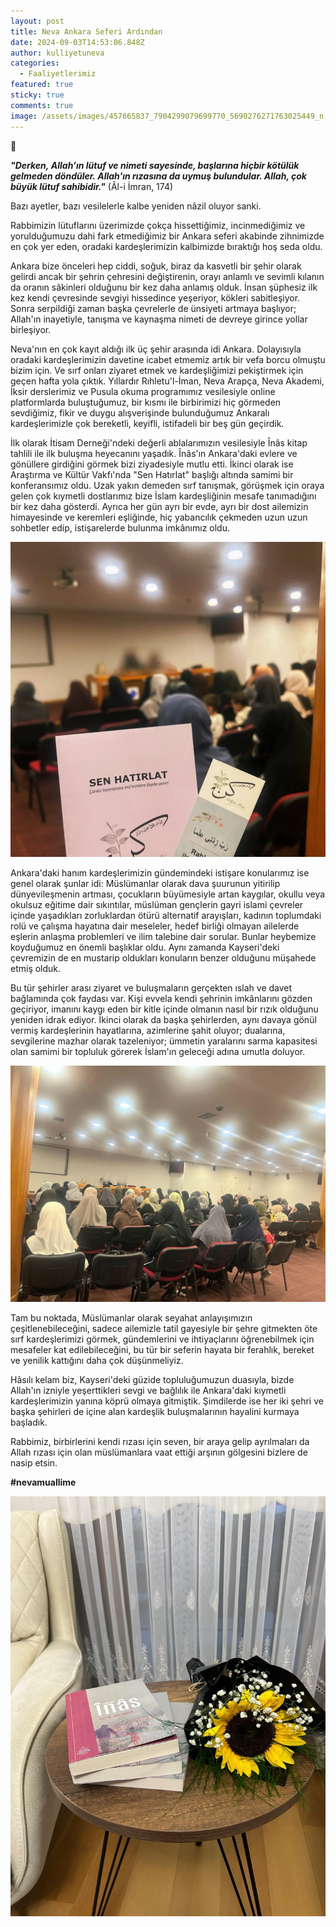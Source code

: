 ```yaml
---
layout: post
title: Neva Ankara Seferi Ardından
date: 2024-09-03T14:53:06.848Z
author: kulliyetuneva
categories:
  - Faaliyetlerimiz
featured: true
sticky: true
comments: true
image: /assets/images/457665837_7904299079699770_5690276271763025449_n.jpg
---
```

📕 

***"Derken, Allah’ın lütuf ve nimeti sayesinde, başlarına hiçbir kötülük gelmeden döndüler. Allah'ın rızasına da uymuş bulundular. Allah, çok büyük lütuf sahibidir."*** (Âl-i İmran, 174) 

Bazı ayetler, bazı vesilelerle kalbe yeniden nâzil oluyor sanki. 

Rabbimizin lütuflarını üzerimizde çokça hissettiğimiz, incinmediğimiz ve yorulduğumuzu dahi fark etmediğimiz bir Ankara seferi akabinde zihnimizde en çok yer eden, oradaki kardeşlerimizin kalbimizde bıraktığı hoş seda oldu. 

Ankara bize önceleri hep ciddi, soğuk, biraz da kasvetli bir şehir olarak gelirdi ancak bir şehrin çehresini değiştirenin, orayı anlamlı ve sevimli kılanın da oranın sâkinleri olduğunu bir kez daha anlamış olduk. İnsan şüphesiz ilk kez kendi çevresinde sevgiyi hissedince yeşeriyor, kökleri sabitleşiyor. Sonra serpildiği zaman başka çevrelerle de ünsiyeti artmaya başlıyor; Allah'ın inayetiyle, tanışma ve kaynaşma nimeti de devreye girince yollar birleşiyor. 

Neva'nın en çok kayıt aldığı ilk üç şehir arasında idi Ankara. Dolayısıyla oradaki kardeşlerimizin davetine icabet etmemiz artık bir vefa borcu olmuştu bizim için. Ve sırf onları ziyaret etmek ve kardeşliğimizi pekiştirmek için geçen hafta yola çıktık. Yıllardır Rıhletu'l-İman, Neva Arapça, Neva Akademi, İksir derslerimiz ve Pusula okuma programımız vesilesiyle online platformlarda buluştuğumuz, bir kısmı ile birbirimizi hiç görmeden sevdiğimiz, fikir ve duygu alışverişinde bulunduğumuz Ankaralı kardeşlerimizle çok bereketli, keyifli, istifadeli bir beş gün geçirdik. 

İlk olarak İtisam Derneği'ndeki değerli ablalarımızın vesilesiyle Înâs kitap tahlili ile ilk buluşma heyecanını yaşadık. Înâs'ın Ankara'daki evlere ve gönüllere girdiğini görmek bizi ziyadesiyle mutlu etti. İkinci olarak ise Araştırma ve Kültür Vakfı'nda "Sen Hatırlat" başlığı altında samimi bir konferansımız oldu. Uzak yakın demeden sırf tanışmak, görüşmek için oraya gelen çok kıymetli dostlarımız bize İslam kardeşliğinin mesafe tanımadığını bir kez daha gösterdi. Ayrıca her gün ayrı bir evde, ayrı bir dost ailemizin himayesinde ve keremleri eşliğinde, hiç yabancılık çekmeden uzun uzun sohbetler edip, istişarelerde bulunma imkânımız oldu. 

![](/assets/images/458193986_7904299216366423_6705456243597720620_n.jpg)

Ankara'daki hanım kardeşlerimizin gündemindeki istişare konularımız ise genel olarak şunlar idi: Müslümanlar olarak dava şuurunun yitirilip dünyevileşmenin artması, çocukların büyümesiyle artan kaygılar, okullu veya okulsuz eğitime dair sıkıntılar, müslüman gençlerin gayri islami çevreler içinde yaşadıkları zorluklardan ötürü alternatif arayışları, kadının toplumdaki rolü ve çalışma hayatına dair meseleler, hedef birliği olmayan ailelerde eşlerin anlaşma problemleri ve ilim talebine dair sorular. Bunlar heybemize koyduğumuz en önemli başlıklar oldu. Aynı zamanda Kayseri'deki çevremizin de en mustarip oldukları konuların benzer olduğunu müşahede etmiş olduk. 

Bu tür şehirler arası ziyaret ve buluşmaların gerçekten ıslah ve davet bağlamında çok faydası var. Kişi evvela kendi şehrinin imkânlarını gözden geçiriyor, imanını kaygı eden bir kitle içinde olmanın nasıl bir rızık olduğunu yeniden idrak ediyor. İkinci olarak da başka şehirlerden, aynı davaya gönül vermiş kardeşlerinin hayatlarına, azimlerine şahit oluyor; dualarına, sevgilerine mazhar olarak tazeleniyor; ümmetin yaralarını sarma kapasitesi olan samimi bir topluluk görerek İslam'ın geleceği adına umutla doluyor. 

![](/assets/images/458292044_7904299609699717_1316624896588629329_n.jpg)

Tam bu noktada, Müslümanlar olarak seyahat anlayışımızın çeşitlenebileceğini, sadece ailemizle tatil gayesiyle bir şehre gitmekten öte sırf kardeşlerimizi görmek, gündemlerini ve ihtiyaçlarını öğrenebilmek için mesafeler kat edilebileceğini, bu tür bir seferin hayata bir ferahlık, bereket ve yenilik kattığını daha çok düşünmeliyiz. 

Hâsılı kelam biz, Kayseri'deki güzide topluluğumuzun duasıyla, bizde Allah'ın izniyle yeşerttikleri sevgi ve bağlılık ile Ankara'daki kıymetli kardeşlerimizin yanına köprü olmaya gitmiştik. Şimdilerde ise her iki şehri ve başka şehirleri de içine alan kardeşlik buluşmalarının hayalini kurmaya başladık. 

Rabbimiz, birbirlerini kendi rızası için seven, bir araya gelip ayrılmaları da Allah rızası için olan müslümanlara vaat ettiği arşının gölgesini bizlere de nasip etsin.



**\#nevamuallime**

![](/assets/images/457881814_7904299456366399_4523282376156192074_n.jpg)